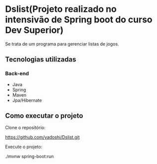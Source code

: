 # Dslist(Projeto realizado no intensivão de Spring boot do curso Dev Superior)
Se trata de um programa para gerenciar listas de jogos.

## Tecnologias utilizadas
### Back-end
- Java
- Spring
- Maven
- Jpa/Hibernate

## Como executar o projeto

Clone o repositório:

https://github.com/yadoshi/Dslist.git

Execute o projeto:

./mvnw spring-boot:run
